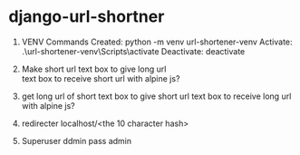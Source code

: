 # django-url-shortner
 
1. VENV Commands
Created: python -m venv url-shortener-venv
Activate: .\url-shortener-venv\Scripts\activate
Deactivate: deactivate

2. Make short url
    text box to give long url   
    text box to receive short url
    with alpine js?
3. get long url of short
    text box to give short url
    text box to receive long url
    with alpine js?
4. redirecter
    localhost/<the 10 character hash>

5. Superuser ddmin
    pass admin